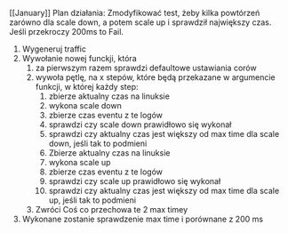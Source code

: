  [[January]]
Plan działania:
Zmodyfikować test, żeby kilka powtórzeń zarówno dla scale down, a potem scale up i sprawdził największy czas. Jeśli przekroczy 200ms to Fail.

1. Wygeneruj traffic
2. Wywołanie nowej funckji, która
	1. za pierwszym razem sprawdzi defaultowe ustawiania corów
	2. wywoła pętlę, na x stepów, które będą przekazane w argumencie funkcji, w której każdy step:
		1. zbierze aktualny czas na linuksie
		2. wykona scale down
		3. zbierze czas eventu z te logów
		4. sprawdzi czy scale down prawidłowo się wykonał
		5. sprawdzi czy aktualny czas jest większy od max time dla scale down, jeśli tak to podmieni
		6. Zbierze aktualny czas na linuksie
		7. wykona scale up
		8. zbierze czas eventu z te logów
		9. sprawdzi czy scale up prawidłowo się wykonał
		10. sprawdzi czy aktualny czas jest większy od max time dla scale up, jeśli tak to podmieni
	 3. Zwróci Coś co przechowa te 2 max timey
4. Wykonane zostanie sprawdzenie max time i porównane z 200 ms
		